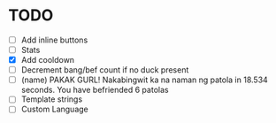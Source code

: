 # TODO

- [ ] Add inline buttons
- [ ] Stats
- [x] Add cooldown
- [ ] Decrement bang/bef count if no duck present
- [ ] (name) PAKAK GURL! Nakabingwit ka na naman ng patola in 18.534 seconds. You have befriended 6 patolas
- [ ] Template strings
- [ ] Custom Language
